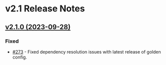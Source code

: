 <!-- markdownlint-disable MD024 -->
# v2.1 Release Notes

<!-- towncrier release notes start -->
## [v2.1.0 (2023-09-28)](https://github.com/nautobot/nautobot-plugin-chatops/releases/tag/v2.1.0)

### Fixed

- [#273](https://github.com/nautobot/nautobot-plugin-chatops/issues/273) - Fixed dependency resolution issues with latest release of golden config.
